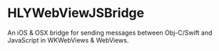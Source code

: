 # HLYWebViewJSBridge
An iOS &amp; OSX bridge for sending messages between Obj-C/Swift and JavaScript in WKWebViews &amp; WebViews.
